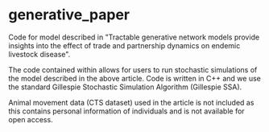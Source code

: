 # generative_paper
Code for model described in "Tractable generative network models provide insights into the effect of trade and partnership dynamics on endemic livestock disease".

The code contained within allows for users to run stochastic simulations of the model described in the above article.
Code is written in C++ and we use the standard Gillespie Stochastic Simulation Algorithm (Gillespie SSA).

Animal movement data (CTS dataset) used in the article is not included as this contains personal information of individuals and is not available for open access.
